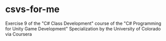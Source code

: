 # csvs-for-me
Exercise 9 of the "C# Class Development" course of the "C# Programming for Unity Game Development" Specialization by the University of Colorado via Coursera
